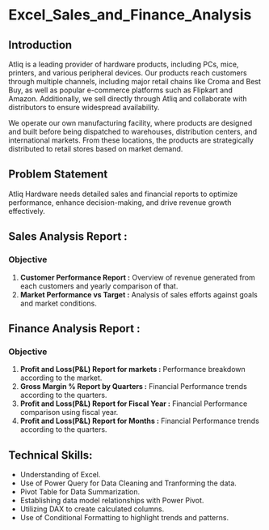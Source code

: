 # Excel_Sales_and_Finance_Analysis

## Introduction
Atliq is a leading provider of hardware products, including PCs, mice, printers, and various peripheral devices. Our products reach customers through multiple channels, including major retail chains like Croma and Best Buy, as well as popular e-commerce platforms such as Flipkart and Amazon. Additionally, we sell directly through Atliq and collaborate with distributors to ensure widespread availability.

We operate our own manufacturing facility, where products are designed and built before being dispatched to warehouses, distribution centers, and international markets. From these locations, the products are strategically distributed to retail stores based on market demand.

## Problem Statement
Atliq Hardware needs detailed sales and financial reports to optimize performance, enhance decision-making, and drive revenue growth effectively.
  
## Sales Analysis Report :

### Objective

  1. **Customer Performance Report :** Overview of revenue generated from each customers and yearly comparison of that.
  2. **Market Performance vs Target :** Analysis of sales efforts against goals and market conditions.


## Finance Analysis   Report :

### Objective

  1. **Profit and Loss(P&L) Report for markets :** Performance breakdown according to the market.
  2. **Gross Margin % Report by Quarters :** Financial Performance trends according to the quarters.
  3. **Profit and Loss(P&L) Report for Fiscal Year :** Financial Performance comparison using fiscal year.
  4. **Profit and Loss(P&L) Report for Months :** Financial Performance trends according to the quarters.


## Technical Skills:

- Understanding of Excel.
- Use of Power Query for Data Cleaning and Tranforming the data.
- Pivot Table for Data Summarization.
- Establishing data model relationships with Power Pivot.
- Utilizing DAX to create calculated columns.
- Use of Conditional Formatting to highlight trends and patterns.


